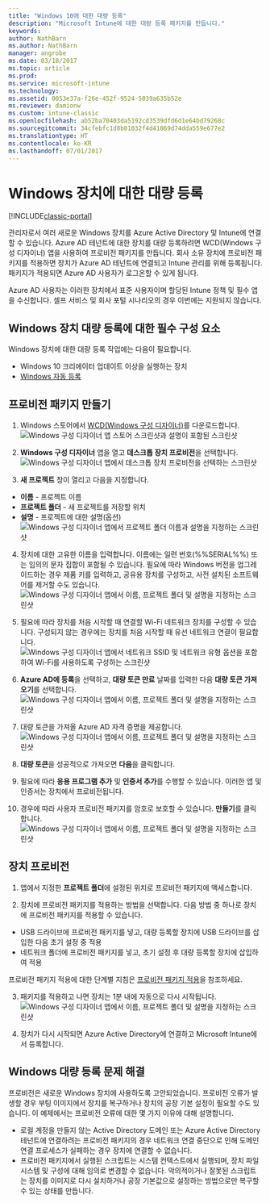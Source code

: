 ```yaml
---
title: "Windows 10에 대한 대량 등록"
description: "Microsoft Intune에 대한 대량 등록 패키지를 만듭니다."
keywords: 
author: NathBarn
ms.author: NathBarn
manager: angrobe
ms.date: 03/18/2017
ms.topic: article
ms.prod: 
ms.service: microsoft-intune
ms.technology: 
ms.assetid: 0053e37a-f26e-452f-9524-5039a635b52e
ms.reviewer: damionw
ms.custom: intune-classic
ms.openlocfilehash: ab52ba70403da5192cd3539dfd6d1e64bd79268c
ms.sourcegitcommit: 34cfebfc1d8b81032f4d41869d74dda559e677e2
ms.translationtype: HT
ms.contentlocale: ko-KR
ms.lasthandoff: 07/01/2017
---
```

# <a name="bulk-enrollment-for-windows-devices"></a>Windows 장치에 대한 대량 등록

[!INCLUDE[classic-portal](../includes/classic-portal.md)]

관리자로서 여러 새로운 Windows 장치를 Azure Active Directory 및 Intune에 연결할 수 있습니다. Azure AD 테넌트에 대한 장치를 대량 등록하려면 WCD(Windows 구성 디자이너) 앱을 사용하여 프로비전 패키지를 만듭니다. 회사 소유 장치에 프로비전 패키지를 적용하면 장치가 Azure AD 테넌트에 연결되고 Intune 관리를 위해 등록됩니다. 패키지가 적용되면 Azure AD 사용자가 로그온할 수 있게 됩니다.

Azure AD 사용자는 이러한 장치에서 표준 사용자이며 할당된 Intune 정책 및 필수 앱을 수신합니다. 셀프 서비스 및 회사 포털 시나리오의 경우 이번에는 지원되지 않습니다.

## <a name="prerequisites-for-windows-devices-bulk-enrollment"></a>Windows 장치 대량 등록에 대한 필수 구성 요소

Windows 장치에 대한 대량 등록 작업에는 다음이 필요합니다.

- Windows 10 크리에이터 업데이트 이상을 실행하는 장치
- [Windows 자동 등록](/intune-classic/deploy-use/set-up-windows-device-management-with-microsoft-intune#enable-windows-10-automatic-enrollment)

## <a name="create-a-provisioning-package"></a>프로비전 패키지 만들기

1. Windows 스토어에서 [WCD(Windows 구성 디자이너)](https://www.microsoft.com/store/apps/9nblggh4tx22)를 다운로드합니다.
![Windows 구성 디자이너 앱 스토어 스크린샷과 설명이 포함된 스크린샷](../media/bulk-enroll-store.png)

2. **Windows 구성 디자이너** 앱을 열고 **데스크톱 장치 프로비전**을 선택합니다.
![Windows 구성 디자이너 앱에서 데스크톱 장치 프로비전을 선택하는 스크린샷](../media/bulk-enroll-select.png)

3. **새 프로젝트** 창이 열리고 다음을 지정합니다.
  - **이름** - 프로젝트 이름
  - **프로젝트 폴더** - 새 프로젝트를 저장할 위치
  - **설명** - 프로젝트에 대한 설명(옵션) ![Windows 구성 디자이너 앱에서 프로젝트 폴더 이름과 설명을 지정하는 스크린샷](../media/bulk-enroll-name.png)

4.  장치에 대한 고유한 이름을 입력합니다. 이름에는 일련 번호(%%SERIAL%%) 또는 임의의 문자 집합이 포함될 수 있습니다. 필요에 따라 Windows 버전을 업그레이드하는 경우 제품 키를 입력하고, 공유용 장치를 구성하고, 사전 설치된 소프트웨어를 제거할 수도 있습니다.<BR>
![Windows 구성 디자이너 앱에서 이름, 프로젝트 폴더 및 설명을 지정하는 스크린샷](../media/bulk-enroll-device.png)

5.  필요에 따라 장치를 처음 시작할 때 연결할 Wi-Fi 네트워크 장치를 구성할 수 있습니다.  구성되지 않는 경우에는 장치를 처음 시작할 때 유선 네트워크 연결이 필요합니다.
![Windows 구성 디자이너 앱에서 네트워크 SSID 및 네트워크 유형 옵션을 포함하여 Wi-Fi를 사용하도록 구성하는 스크린샷](../media/bulk-enroll-network.png)

6.  **Azure AD에 등록**을 선택하고, **대량 토큰 만료** 날짜를 입력한 다음 **대량 토큰 가져오기**를 선택합니다.
![Windows 구성 디자이너 앱에서 이름, 프로젝트 폴더 및 설명을 지정하는 스크린샷](../media/bulk-enroll-account.png)

7. 대량 토큰을 가져올 Azure AD 자격 증명을 제공합니다.
![Windows 구성 디자이너 앱에서 이름, 프로젝트 폴더 및 설명을 지정하는 스크린샷](../media/bulk-enroll-cred.png)

8.  **대량 토큰**을 성공적으로 가져오면 **다음**을 클릭합니다.

9. 필요에 따라 **응용 프로그램 추가** 및 **인증서 추가**를 수행할 수 있습니다. 이러한 앱 및 인증서는 장치에서 프로비전됩니다.

10. 경우에 따라 사용자 프로비전 패키지를 암호로 보호할 수 있습니다.  **만들기**를 클릭합니다.
![Windows 구성 디자이너 앱에서 이름, 프로젝트 폴더 및 설명을 지정하는 스크린샷](../media/bulk-enroll-create.png)

## <a name="provision-devices"></a>장치 프로비전

1. 앱에서 지정한 **프로젝트 폴더**에 설정된 위치로 프로비전 패키지에 액세스합니다.

2. 장치에 프로비전 패키지를 적용하는 방법을 선택합니다.  다음 방법 중 하나로 장치에 프로비전 패키지를 적용할 수 있습니다.
 - USB 드라이브에 프로비전 패키지를 넣고, 대량 등록할 장치에 USB 드라이브를 삽입한 다음 초기 설정 중 적용
 - 네트워크 폴더에 프로비전 패키지를 넣고, 초기 설정 후 대량 등록할 장치에 삽입하여 적용

 프로비전 패키지 적용에 대한 단계별 지침은 [프로비전 패키지 적용](https://technet.microsoft.com/itpro/windows/configure/provisioning-apply-package)을 참조하세요.

3. 패키지를 적용하고 나면 장치는 1분 내에 자동으로 다시 시작됩니다.
 ![Windows 구성 디자이너 앱에서 이름, 프로젝트 폴더 및 설명을 지정하는 스크린샷](../media/bulk-enroll-add.png)

4. 장치가 다시 시작되면 Azure Active Directory에 연결하고 Microsoft Intune에서 등록합니다.

## <a name="troubleshooting-windows-bulk-enrollment"></a>Windows 대량 등록 문제 해결

프로비전은 새로운 Windows 장치에 사용하도록 고안되었습니다. 프로비전 오류가 발생할 경우 부팅 이미지에서 장치를 복구하거나 장치의 공장 기본 설정이 필요할 수도 있습니다. 이 예제에서는 프로비전 오류에 대한 몇 가지 이유에 대해 설명합니다.

- 로컬 계정을 만들지 않는 Active Directory 도메인 또는 Azure Active Directory 테넌트에 연결하려는 프로비전 패키지의 경우 네트워크 연결 중단으로 인해 도메인 연결 프로세스가 실패하는 경우 장치에 연결할 수 없습니다.
- 프로비전 패키지에서 실행된 스크립트는 시스템 컨텍스트에서 실행되며, 장치 파일 시스템 및 구성에 대해 임의로 변경할 수 없습니다. 악의적이거나 잘못된 스크립트는 장치를 이미지로 다시 설치하거나 공장 기본값으로 설정하는 방법으로만 복구할 수 있는 상태를 만듭니다.
